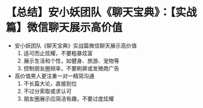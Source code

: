 # 【总结】安小妖团队《聊天宝典》：【实战篇】微信聊天展示高价值

-   安小妖团队《聊天宝典》实战篇微信聊天展示高价值
    1.  适可而止炫耀，不要粗暴炫富
    2.  展示生活和个性，如健身、旅游、宠物等
    3.  控制朋友圈频率，不要刷屏或发微商广告
-   高价值男人更注重一对一精简沟通
    1.  不长篇大论，直接到位
    2.  不过分索取或求认可
    3.  朋友圈展示应简洁有趣，不要过度炫耀